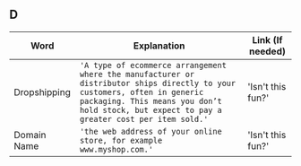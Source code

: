 ## D

|     Word       |        Explanation            |Link (If needed)             |
|----------------|-------------------------------|-----------------------------|
|Dropshipping        |`'A type of ecommerce arrangement where the manufacturer or distributor ships directly to your customers, often in generic packaging. This means you don’t hold stock, but expect to pay a greater cost per item sold.'`            |'Isn't this fun?'            |
|Domain Name      |`'the web address of your online store, for example www.myshop.com.'`            |'Isn't this fun?'            |
